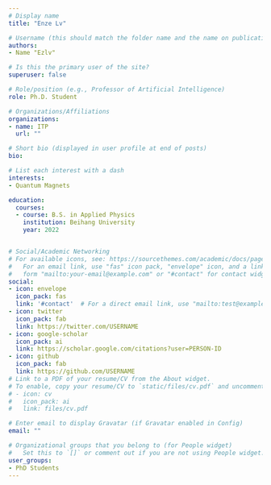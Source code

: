```yaml
---
# Display name
title: "Enze Lv"

# Username (this should match the folder name and the name on publications)
authors:
- Name "Ezlv"

# Is this the primary user of the site?
superuser: false

# Role/position (e.g., Professor of Artificial Intelligence)
role: Ph.D. Student

# Organizations/Affiliations
organizations:
- name: ITP
  url: ""

# Short bio (displayed in user profile at end of posts)
bio: 

# List each interest with a dash
interests:
- Quantum Magnets

education:
  courses:
  - course: B.S. in Applied Physics
    institution: Beihang University
    year: 2022


# Social/Academic Networking
# For available icons, see: https://sourcethemes.com/academic/docs/page-builder/#icons
#   For an email link, use "fas" icon pack, "envelope" icon, and a link in the
#   form "mailto:your-email@example.com" or "#contact" for contact widget.
social:
- icon: envelope
  icon_pack: fas
  link: '#contact'  # For a direct email link, use "mailto:test@example.org".
- icon: twitter
  icon_pack: fab
  link: https://twitter.com/USERNAME
- icon: google-scholar
  icon_pack: ai
  link: https://scholar.google.com/citations?user=PERSON-ID
- icon: github
  icon_pack: fab
  link: https://github.com/USERNAME
# Link to a PDF of your resume/CV from the About widget.
# To enable, copy your resume/CV to `static/files/cv.pdf` and uncomment the lines below.
# - icon: cv
#   icon_pack: ai
#   link: files/cv.pdf

# Enter email to display Gravatar (if Gravatar enabled in Config)
email: ""

# Organizational groups that you belong to (for People widget)
#   Set this to `[]` or comment out if you are not using People widget.
user_groups:
- PhD Students 
---
```

